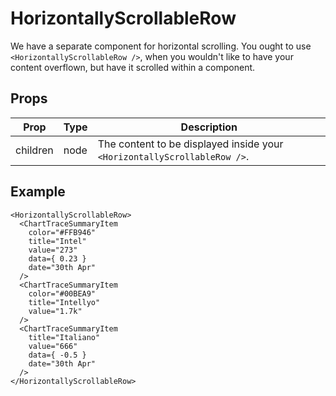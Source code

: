 # HorizontallyScrollableRow

We have a separate component for horizontal scrolling. You ought to use `<HorizontallyScrollableRow />`, when you wouldn't like to have your content overflown, but have it scrolled within a component.

## Props

| Prop | Type | Description |
| ---- | ---- | ----------- |
| children | node | The content to be displayed inside your `<HorizontallyScrollableRow />`. |

## Example

```
<HorizontallyScrollableRow>
  <ChartTraceSummaryItem
    color="#FFB946"
    title="Intel"
    value="273"
    data={ 0.23 }
    date="30th Apr"
  />
  <ChartTraceSummaryItem
    color="#00BEA9"
    title="Intellyo"
    value="1.7k"
  />
  <ChartTraceSummaryItem
    title="Italiano"
    value="666"
    data={ -0.5 }
    date="30th Apr"
  />
</HorizontallyScrollableRow>
```

